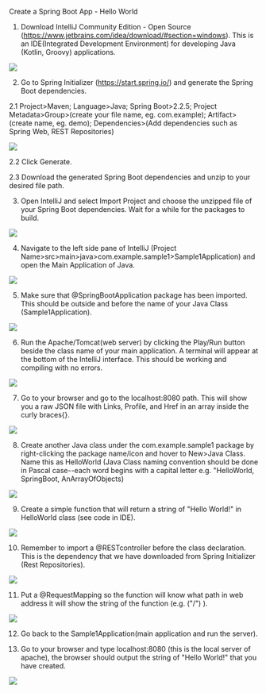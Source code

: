 Create a Spring Boot App - Hello World

1. Download IntelliJ Community Edition - Open Source (https://www.jetbrains.com/idea/download/#section=windows). This is an IDE(Integrated Development Environment) for developing Java (Kotlin, Groovy) applications.

![](images/IntelliJ.JPG)

2. Go to Spring Initializer (https://start.spring.io/) and generate the Spring Boot dependencies.

2.1 Project>Maven; Language>Java; Spring Boot>2.2.5; Project Metadata>Group>(create your file name, eg. com.example); Artifact>(create name, eg. demo); Dependencies>(Add dependencies such as Spring Web, REST Repositories)

![](images/Spring%20Initializr.JPG)

2.2 Click Generate.

2.3 Download the generated Spring Boot dependencies and unzip to your desired file path.

3. Open IntelliJ and select Import Project and choose the unzipped file of your Spring Boot dependencies. Wait for a while for the packages to build.

![](images/IntelliJ%20Import%20Project.JPG)

4. Navigate to the left side pane of IntelliJ (Project Name>src>main>java>com.example.sample1>Sample1Application) and open the Main Application of Java.

![](images/MainApp.JPG)

5. Make sure that @SpringBootApplication package has been imported. This should be outside and before the name of your Java Class (Sample1Application).

![](images/Spring%20Boot%20import.JPG)

6. Run the Apache/Tomcat(web server) by clicking the Play/Run button beside the class name of your main application. A terminal will appear at the bottom of the IntelliJ interface. This should be working and compiling with no errors.

![](images/Run%20Button.JPG)

7. Go to your browser and go to the localhost:8080 path. This will show you a raw JSON file with Links, Profile, and Href in an array inside the curly braces{}.

![](images/LocalHost8080.JPG)

8. Create another Java class under the com.example.sample1 package by right-clicking the package name/icon and hover to New>Java Class. Name this as HelloWorld (Java Class naming convention should be done in Pascal case--each word begins with a capital letter e.g. "HelloWorld, SpringBoot, AnArrayOfObjects)

![](images/NewJavaClass.JPG)

9. Create a simple function that will return a string of "Hello World!" in HelloWorld class (see code in IDE).

![](images/HelloWorldString.JPG)

10. Remember to import a @RESTcontroller before the class declaration. This is the dependency that we have downloaded from Spring Initializer (Rest Repositories).

![](images/RestController.JPG)

11. Put a @RequestMapping so the function will know what path in web address it will show the string of the function (e.g. ("/") ).

![](images/RequestMapping.JPG)

12. Go back to the Sample1Application(main application and run the server).

13. Go to your browser and type localhost:8080 (this is the local server of apache), the browser should output the string of "Hello World!" that you have created.

![](images/HelloWorldLocalHost8080.JPG)


